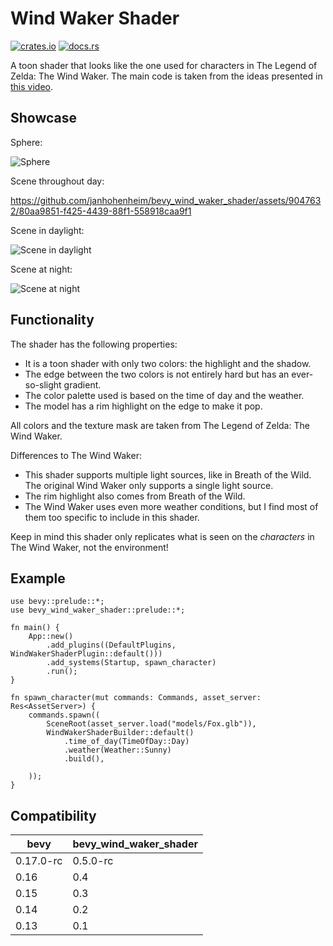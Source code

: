 # Wind Waker Shader

[![crates.io](https://img.shields.io/crates/v/bevy_wind_waker_shader)](https://crates.io/crates/bevy_wind_waker_shader)
[![docs.rs](https://docs.rs/bevy_wind_waker_shader/badge.svg)](https://docs.rs/bevy_wind_waker_shader)

A toon shader that looks like the one used for characters in The Legend of Zelda: The Wind Waker.
The main code is taken from the ideas presented in [this video](https://www.youtube.com/watch?v=mnxs6CR6Zrk).

## Showcase

Sphere:

![Sphere](https://github.com/janhohenheim/bevy_wind_waker_shader/assets/9047632/c5493f3e-fd09-4795-b62c-aa6b33a23089)

Scene throughout day:

<https://github.com/janhohenheim/bevy_wind_waker_shader/assets/9047632/80aa9851-f425-4439-88f1-558918caa9f1>

Scene in daylight:

![Scene in daylight](https://github.com/janhohenheim/bevy_wind_waker_shader/assets/9047632/664c3830-c053-408d-9444-29a10004c60e)

Scene at night:

![Scene at night](https://github.com/janhohenheim/bevy_wind_waker_shader/assets/9047632/4e483e73-2c8e-4a0c-a9cf-c4ea8b182a4f)

## Functionality

The shader has the following properties:

- It is a toon shader with only two colors: the highlight and the shadow.
- The edge between the two colors is not entirely hard but has an ever-so-slight gradient.
- The color palette used is based on the time of day and the weather.
- The model has a rim highlight on the edge to make it pop.

All colors and the texture mask are taken from The Legend of Zelda: The Wind Waker.

Differences to The Wind Waker:

- This shader supports multiple light sources, like in Breath of the Wild. The original Wind Waker only supports a
  single light source.
- The rim highlight also comes from Breath of the Wild.
- The Wind Waker uses even more weather conditions, but I find most of them too specific to include in this shader.

Keep in mind this shader only replicates what is seen on the *characters* in The Wind Waker, not the environment!

## Example

```rust,no_run
use bevy::prelude::*;
use bevy_wind_waker_shader::prelude::*;

fn main() {
    App::new()
        .add_plugins((DefaultPlugins, WindWakerShaderPlugin::default()))
        .add_systems(Startup, spawn_character)
        .run();
}

fn spawn_character(mut commands: Commands, asset_server: Res<AssetServer>) {
    commands.spawn((
        SceneRoot(asset_server.load("models/Fox.glb")),
        WindWakerShaderBuilder::default()
            .time_of_day(TimeOfDay::Day)
            .weather(Weather::Sunny)
            .build(),

    ));
}
```

## Compatibility

| bevy        | bevy_wind_waker_shader |
|-------------|------------------------|
| 0.17.0-rc        | 0.5.0-rc                    |
| 0.16        | 0.4                    |
| 0.15        | 0.3                    |
| 0.14        | 0.2                    |
| 0.13        | 0.1                    |
